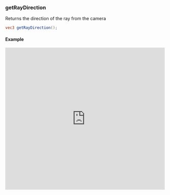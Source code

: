 ### getRayDirection
Returns the direction of the ray from the camera

```glsl
vec3 getRayDirection();
```

#### Example
<iframe width="100%" height="450px" src="https://shader-park.appspot.com/sculpture/-LeU8TpdW5VdxDbrwFPv?example=true&embed=true" frameborder="0"></iframe>